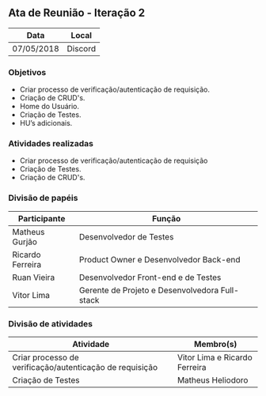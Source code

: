 ## Ata de Reunião - Iteração 2

| Data  | Local |
| -  | -  |
| 07/05/2018 | Discord |

### Objetivos

- Criar processo de verificação/autenticação de requisição.
- Criação de CRUD's.
- Home do Usuário.
- Criação de Testes.
- HU’s adicionais.

### Atividades realizadas


- Criar processo de verificação/autenticação de requisição
- Criação de Testes.
- Criação de CRUD's.

### Divisão de papéis

| Participante  | Função |
| -  | - |
| Matheus Gurjão | Desenvolvedor de Testes |
| Ricardo Ferreira | Product Owner e Desenvolvedor Back-end |
| Ruan Vieira | Desenvolvedor Front-end e de Testes |
| Vitor Lima | Gerente de Projeto e Desenvolvedora Full-stack |
### Divisão de atividades

| Atividade  | Membro(s) |
| -  | - |
| Criar processo de verificação/autenticação de requisição | Vitor Lima e Ricardo Ferreira |
| Criação de Testes | Matheus Heliodoro |

